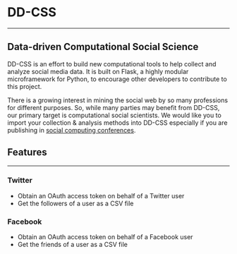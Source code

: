 # DD-CSS
---------
## Data-driven Computational Social Science

DD-CSS is an effort to build new computational tools to help collect and analyze social media data.
It is built on Flask, a highly modular microframework for Python, to encourage other developers to contribute to this project.

There is a growing interest in mining the social web by so many professions for different purposes.
So, while many parties may benefit from DD-CSS, our primary target is computational social scientists.
We would like you to import your collection & analysis methods into DD-CSS especially if you are publishing in [social computing conferences](http://www.mli.gmu.edu/toz/wordpress/2014/05/26/social-computing-conferences/).


## Features
-----------
### Twitter
* Obtain an OAuth access token on behalf of a Twitter user
* Get the followers of a user as a CSV file

### Facebook
* Obtain an OAuth access token on behalf of a Facebook user
* Get the friends of a user as a CSV file

